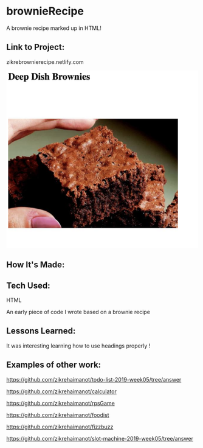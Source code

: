 # brownieRecipe

A brownie recipe marked up in HTML!

## Link to Project:

zikrebrownierecipe.netlify.com

![brownie ](brown.png)

## How It's Made:

## Tech Used:     

HTML

An early piece of code I wrote based on a brownie recipe

## Lessons Learned:

It was interesting learning how to use headings properly !

## Examples of other work:

https://github.com/zikrehaimanot/todo-list-2019-week05/tree/answer

https://github.com/zikrehaimanot/calculator

https://github.com/zikrehaimanot/rpsGame

https://github.com/zikrehaimanot/foodist

https://github.com/zikrehaimanot/fizzbuzz

https://github.com/zikrehaimanot/slot-machine-2019-week05/tree/answer
